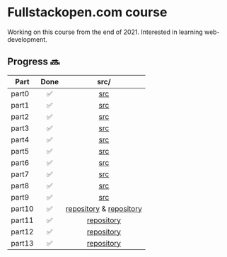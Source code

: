 # Fullstackopen.com course

Working on this course from the end of 2021. Interested in learning web-development.  


## Progress :soon:

| Part         | Done | src/ |
|--------------|:-----:|:-----------:|
| part0 |  :white_check_mark: |  [src](./part0/)  |
| part1 |  :white_check_mark: |  [src](./part1/)  |
| part2 |  :white_check_mark: |  [src](./part2/)  |
| part3 |  :white_check_mark: |  [src](./part3/)  |
| part4 |  :white_check_mark: |  [src](./part4/)  |
| part5 |  :white_check_mark: |  [src](./part5/)  |
| part6 |  :white_check_mark: |  [src](./part6/)  |
| part7 | :white_check_mark: |  [src](./part7/)  |
| part8 | :white_check_mark:  |  [src](./part8/)  |
| part9 |  :white_check_mark: |  [src](./part9/)  |
| part10 | :white_check_mark:  | [repository](https://github.com/Anttko/full-stack-open-pokedex) & [repository](https://github.com/Anttko/rate-repository-app)   |
| part11 | :white_check_mark:  |  [repository](https://github.com/Anttko/fuzzy-pancake)  |
| part12 | :white_check_mark:  |  [repository](https://github.com/Anttko/fso-containers-applications-part12-anttko)  |
| part13 |:white_check_mark:  |  [repository](https://github.com/Anttko/incredible_databases)  |







